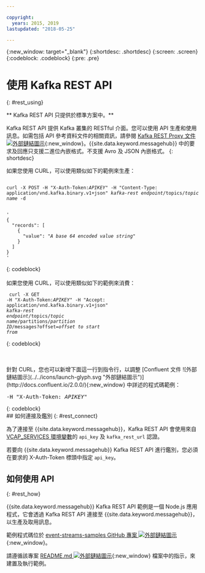 ```yaml
---

copyright:
  years: 2015, 2019
lastupdated: "2018-05-25"

---
```


{:new_window: target="_blank"}
{:shortdesc: .shortdesc}
{:screen: .screen}
{:codeblock: .codeblock}
{:pre: .pre}

# 使用 Kafka REST API
{: #rest_using}

** Kafka REST API 只提供於標準方案中。**
<br/>

Kafka REST API 提供 Kafka 叢集的 RESTful 介面。您可以使用 API 生產和使用訊息。如需包括 API 參考資料文件的相關資訊，請參閱 [Kafka REST Proxy 文件 ![外部鏈結圖示](../../icons/launch-glyph.svg "外部鏈結圖示")](https://docs.confluent.io/2.0.0/kafka-rest/docs/index.html){:new_window}。{{site.data.keyword.messagehub}} 中的要求及回應只支援二進位內嵌格式。不支援 Avro 及 JSON 內嵌格式。
{: shortdesc}

如果您使用 CURL，可以使用類似如下的範例來生產：
<pre class="pre"><code>
curl -X POST -H "X-Auth-Token:<var class="keyword varname">APIKEY</var>" -H "Content-Type: application/vnd.kafka.binary.v1+json" <var class="keyword varname">kafka-rest endpoint</var>/topics/<var class="keyword varname">topic name</var> -d 
 

'
{
  "records": [
    {
      "value": "<var class="keyword varname">A base 64 encoded value string</var>"
    }
  ]
}
'
</code></pre>
{: codeblock}
<br/>
<br/>
如果您使用 CURL，可以使用類似如下的範例來消費：<pre class="pre"><code>
curl -X GET -H "X-Auth-Token:<var class="keyword varname">APIKEY</var>" -H "Accept: application/vnd.kafka.binary.v1+json" <var class="keyword varname">kafka-rest endpoint</var>/topics/<var class="keyword varname">topic name</var>/partitions/<var class="keyword varname">partition ID</var>/messages?offset=<var class="keyword varname">offset to start from</var>
</code></pre>
{: codeblock}

<br/>
<br/>
針對 CURL，您也可以新增下面這一行到指令行，以調整 [Confluent 文件 ![外部鏈結圖示](../../icons/launch-glyph.svg "外部鏈結圖示")](http://docs.confluent.io/2.0.0/){:new_window} 中詳述的程式碼範例：
<pre class="pre">-H "X-Auth-Token: <var class="keyword varname">APIKEY</var>"</pre>
{: codeblock}

<br/>
## 如何連接及鑑別
{: #rest_connect}

<!-- info was in eventstreams066.md -->

<!-- Comment from Andrew
basic introduction, definitely including health warning
-->
為了連接至 {{site.data.keyword.messagehub}}，Kafka REST API 會使用來自 [VCAP_SERVICES 環境變數](/docs/services/EventStreams/eventstreams127.html)的 <code>api_key</code> 及 <code>kafka_rest_url</code> 認證。

若要向 {{site.data.keyword.messagehub}} Kafka REST API 進行鑑別，您必須在要求的 X-Auth-Token 標頭中指定 <code>api_key</code>。


## 如何使用 API
{: #rest_how}

<!-- info was in eventstreams097.md -->

{{site.data.keyword.messagehub}} Kafka REST API 範例是一個 Node.js 應用程式，它會透過 Kafka REST API 連接至 {{site.data.keyword.messagehub}}，以生產及取用訊息。

範例程式碼位於 [event-streams-samples GitHub 專案 ![外部鏈結圖示](../../icons/launch-glyph.svg "外部鏈結圖示")](https://github.com/ibm-messaging/event-streams-samples/tree/master/kafka-nodejs-console-sample){:new_window}。

請遵循該專案 [README.md ![外部鏈結圖示](../../icons/launch-glyph.svg "外部鏈結圖示")](https://github.com/ibm-messaging/event-streams-samples/tree/master/kafka-nodejs-console-sample){:new_window} 檔案中的指示，來建置及執行範例。


